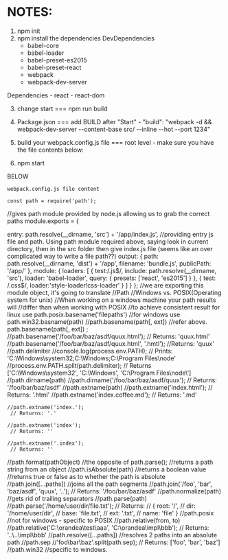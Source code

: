 NOTES:
==============

1. npm init
2. npm install the dependencies
  DevDependencies
    - babel-core
    - babel-loader
    - babel-preset-es2015
    - babel-preset-react
    - webpack
    - webpack-dev-server

  Dependencies
    - react
    - react-dom

  3. change start === npm run build
  4. Package.json === add BUILD after "Start"
    - "build": "webpack -d && webpack-dev-server --content-base src/ --inline --hot --port 1234"

  5. build your webpack.config.js file === root level
    - make sure you have the file contents below:

  6. npm start








BELOW

    webpack.config.js file content

    const path = require('path');
  //gives path module provided by node.js allowing us to grab the correct paths
  module.exports = {

   entry: path.resolve(__dirname, 'src') + '/app/index.js',
    //providing entry js file and path. Using path module required above, saying look in current directory, then in the src folder then give index.js file (seems like an over complicated way to write a file path??)
    output: {
      path: path.resolve(__dirname, 'dist') + '/app',
      filename: 'bundle.js',
      publicPath: '/app/'
    },
    module: {
      loaders: [
        {
          test:/\.js$/,
          include: path.resolve(__dirname, 'src'),
          loader: 'babel-loader',
          query: {
            presets: ['react', 'es2015']
          }
        },
        {
          test: /\.css$/,
          loader:'style-loader!css-loader'
        }
      ]
    }
  };
  //we are exporting this module object, it's going to translate
  //Path
  //Windows vs. POSIX(Operating system for unix)
       //When working on a windows machine your path results will
       //differ than when working with POSIX
       //to achieve consistent result for linux use path.posix.basename('filepaths')
       //for windows use path.win32.basname(path)
  //path.basename(path[, ext])
      //refer above. path.basename(path[, ext]) ;
      //path.basename('/foo/bar/baz/asdf/quux.html');
      // Returns: 'quux.html'
      //path.basename('/foo/bar/baz/asdf/quux.html', '.hmtl');
      //Returns: 'quux'
  //path.delimiter
      //console.log(process.env.PATH);
      // Prints: 'C:\Windows\system32;C:\Windows;C:\Program Files\node\'
      //process.env.PATH.split(path.delimiter);
      // Returns ['C:\\Windows\\system32', 'C:\\Windows', 'C:\\Program Files\\node\\']
  //path.dirname(path)
      //path.dirname('/foo/bar/baz/asdf/quux');
      // Returns: '/foo/bar/baz/asdf'
  //path.extname(path)
     //path.extname('index.html');
     // Returns: '.html'
     //path.extname('index.coffee.md');
     // Returns: '.md'

    //path.extname('index.');
     // Returns: '.'

    //path.extname('index');
     // Returns: ''

    //path.extname('.index');
     // Returns: ''
  //path.format(pathObject)
     //the opposite of path.parse();
     //returns a path string from an object
  //path.isAbsolute(path)
     //returns a boolean value
     //returns true or false as to whether the path is absolute
  //path.join([...paths])
     //joins all the path segments
     //path.join('/foo', 'bar', 'baz/asdf', 'quux', '..');
     // Returns: '/foo/bar/baz/asdf'
  //path.normalize(path)
     //gets rid of trailing separators
  //path.parse(path)
     //path.parse('/home/user/dir/file.txt');
     // Returns:
       // { root: '/',
       //   dir: '/home/user/dir',
       //   base: 'file.txt',
       //   ext: '.txt',
       //   name: 'file' }
  //path.posix
       //not for windows - specific to POSIX
  //path.relative(from, to)
      //path.relative('C:\\orandea\\test\\aaa', 'C:\\orandea\\impl\\bbb');
      // Returns: '..\\..\\impl\\bbb'
  //path.resolve([...paths])
      //resolves 2 paths into an absolute path
  //path.sep
      //'foo\\bar\\baz'.split(path.sep);
      // Returns: ['foo', 'bar', 'baz']
  //path.win32
      //specific to windows.

